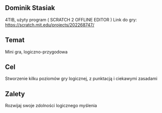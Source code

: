## Dominik Stasiak

4TIB, użyty program ( SCRATCH 2 OFFLINE EDITOR )
Link do gry: https://scratch.mit.edu/projects/202268747/

## Temat

Mini gra, logiczno-przygodowa

## Cel

Stworzenie kilku poziomów gry logicznej, z punktacją i ciekawymi zasadami

## Zalety

Rozwijaj swoje zdolności logicznego myślenia
